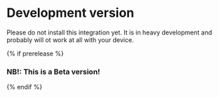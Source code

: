 # Development version
Please do not install this integration yet. It is in heavy development and probably will ot work at all with  your device.

{% if prerelease %}
### NB!: This is a Beta version!
{% endif %}
